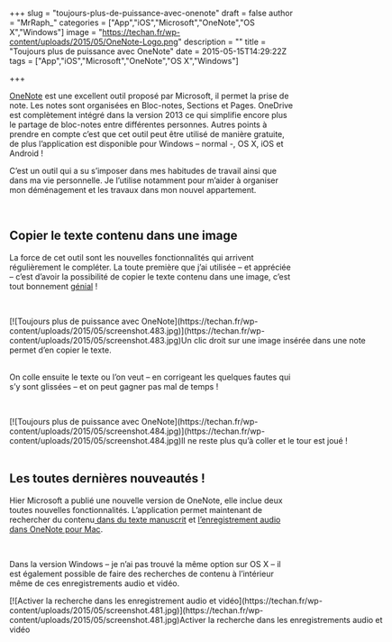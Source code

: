 +++
slug = "toujours-plus-de-puissance-avec-onenote"
draft = false
author = "MrRaph_"
categories = ["App","iOS","Microsoft","OneNote","OS X","Windows"]
image = "https://techan.fr/wp-content/uploads/2015/05/OneNote-Logo.png"
description = ""
title = "Toujours plus de puissance avec OneNote"
date = 2015-05-15T14:29:22Z
tags = ["App","iOS","Microsoft","OneNote","OS X","Windows"]

+++


[OneNote](http://www.onenote.com/) est une excellent outil proposé par Microsoft, il permet la prise de note. Les notes sont organisées en Bloc-notes, Sections et Pages. OneDrive est complètement intégré dans la version 2013 ce qui simplifie encore plus le partage de bloc-notes entre différentes personnes. Autres points à prendre en compte c’est que cet outil peut être utilisé de manière gratuite, de plus l’application est disponible pour Windows – normal -, OS X, iOS et Android !

C’est un outil qui a su s’imposer dans mes habitudes de travail ainsi que dans ma vie personnelle. Je l’utilise notamment pour m’aider à organiser mon déménagement et les travaux dans mon nouvel appartement.

 


## Copier le texte contenu dans une image

La force de cet outil sont les nouvelles fonctionnalités qui arrivent régulièrement le compléter. La toute première que j’ai utilisée – et appréciée – c’est d’avoir la possibilité de copier le texte contenu dans une image, c’est tout bonnement <span style="text-decoration: underline;">génial</span> !

 

<div class="wp-caption aligncenter" id="attachment_1406" style="width: 664px">[![Toujours plus de puissance avec OneNote](https://techan.fr/wp-content/uploads/2015/05/screenshot.483.jpg)](https://techan.fr/wp-content/uploads/2015/05/screenshot.483.jpg)Un clic droit sur une image insérée dans une note permet d’en copier le texte.

</div> 

On colle ensuite le texte ou l’on veut – en corrigeant les quelques fautes qui s’y sont glissées – et on peut gagner pas mal de temps !

 

<div class="wp-caption aligncenter" id="attachment_1407" style="width: 664px">[![Toujours plus de puissance avec OneNote](https://techan.fr/wp-content/uploads/2015/05/screenshot.484.jpg)](https://techan.fr/wp-content/uploads/2015/05/screenshot.484.jpg)Il ne reste plus qu’à coller et le tour est joué !

</div> 


## Les toutes dernières nouveautés !

Hier Microsoft a publié une nouvelle version de OneNote, elle inclue deux toutes nouvelles fonctionnalités. L’application permet maintenant de rechercher du contenu[ dans du texte manuscrit](http://blogs.office.com/2015/05/14/search-handwritten-notes-and-apple-watch-support-for-onenote/) et [l’enregistrement audio dans OneNote pour Mac](http://blogs.office.com/2015/05/14/audio-recording-comes-to-onenote-for-mac-2/).

 

Dans la version Windows – je n’ai pas trouvé la même option sur OS X – il est également possible de faire des recherches de contenu à l’intérieur même de ces enregistrements audio et vidéo.

<div class="wp-caption aligncenter" id="attachment_1404" style="width: 664px">[![Activer la recherche dans les enregistrement audio et vidéo](https://techan.fr/wp-content/uploads/2015/05/screenshot.481.jpg)](https://techan.fr/wp-content/uploads/2015/05/screenshot.481.jpg)Activer la recherche dans les enregistrements audio et vidéo

</div> 


